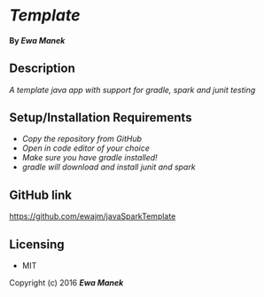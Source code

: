 # _Template_

#### By _Ewa Manek_

## Description

_A template java app with support for gradle, spark and junit testing_

## Setup/Installation Requirements

* _Copy the repository from GitHub_
* _Open in code editor of your choice_
* _Make sure you have gradle installed!_
* _gradle will download and install junit and spark_


## GitHub link

https://github.com/ewajm/javaSparkTemplate

## Licensing

* MIT

Copyright (c) 2016 **_Ewa Manek_**
